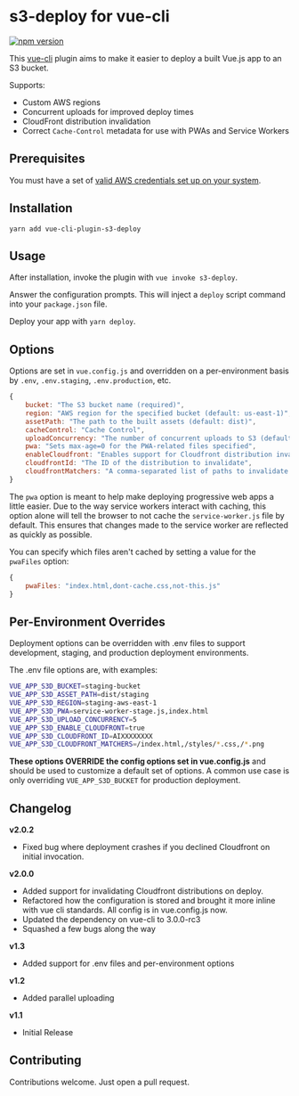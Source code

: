 s3-deploy for vue-cli
===

[![npm version](https://badge.fury.io/js/vue-cli-plugin-s3-deploy.svg)](https://badge.fury.io/js/vue-cli-plugin-s3-deploy)

This [vue-cli](https://github.com/vuejs/vue-cli) plugin aims to make it easier to deploy a built Vue.js app to an S3 bucket.

Supports:

* Custom AWS regions
* Concurrent uploads for improved deploy times
* CloudFront distribution invalidation
* Correct `Cache-Control` metadata for use with PWAs and Service Workers

Prerequisites
---

You must have a set of [valid AWS credentials set up on your system](https://docs.aws.amazon.com/cli/latest/userguide/cli-chap-getting-started.html).


Installation
---
```
yarn add vue-cli-plugin-s3-deploy
```

Usage
---

After installation, invoke the plugin with `vue invoke s3-deploy`.

Answer the configuration prompts. This will inject a `deploy` script command into your `package.json` file.

Deploy your app with `yarn deploy`.

Options
---

Options are set in `vue.config.js` and overridden on a per-environment basis by `.env`, `.env.staging`, `.env.production`, etc.

```js
{
    bucket: "The S3 bucket name (required)",
    region: "AWS region for the specified bucket (default: us-east-1)",
    assetPath: "The path to the built assets (default: dist)",
    cacheControl: "Cache Control",
    uploadConcurrency: "The number of concurrent uploads to S3 (default: 3)",
    pwa: "Sets max-age=0 for the PWA-related files specified",
    enableCloudfront: "Enables support for Cloudfront distribution invalidation",
    cloudfrontId: "The ID of the distribution to invalidate",
    cloudfrontMatchers: "A comma-separated list of paths to invalidate (default: /*)"
}
```

The `pwa` option is meant to help make deploying progressive web apps a little easier. Due to the way service workers interact with caching, this option alone will tell the browser to not cache the `service-worker.js` file by default. This ensures that changes made to the service worker are reflected as quickly as possible.

You can specify which files aren't cached by setting a value for the `pwaFiles` option:

```js
{
    pwaFiles: "index.html,dont-cache.css,not-this.js"
}
```

Per-Environment Overrides
---

Deployment options can be overridden with .env files to support development, staging, and production deployment environments.

The .env file options are, with examples:

```sh
VUE_APP_S3D_BUCKET=staging-bucket
VUE_APP_S3D_ASSET_PATH=dist/staging
VUE_APP_S3D_REGION=staging-aws-east-1
VUE_APP_S3D_PWA=service-worker-stage.js,index.html
VUE_APP_S3D_UPLOAD_CONCURRENCY=5
VUE_APP_S3D_ENABLE_CLOUDFRONT=true
VUE_APP_S3D_CLOUDFRONT_ID=AIXXXXXXXX
VUE_APP_S3D_CLOUDFRONT_MATCHERS=/index.html,/styles/*.css,/*.png
```

**These options OVERRIDE the config options set in vue.config.js** and should be used to customize a default set of options. A common use case is only overriding `VUE_APP_S3D_BUCKET` for production deployment.


Changelog
---

**v2.0.2**

- Fixed bug where deployment crashes if you declined Cloudfront on initial invocation.

**v2.0.0**
- Added support for invalidating Cloudfront distributions on deploy.
- Refactored how the configuration is stored and brought it more inline with vue cli standards. All config is in vue.config.js now.
- Updated the dependency on vue-cli to 3.0.0-rc3
- Squashed a few bugs along the way

**v1.3**
- Added support for .env files and per-environment options

**v1.2**
- Added parallel uploading

**v1.1**
- Initial Release

Contributing
---

Contributions welcome.
Just open a pull request.
